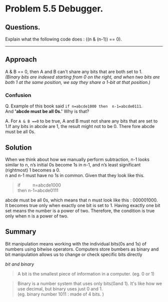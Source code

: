 # Problem 5.5 Debugger.
## Questions.
Explain what the following code does : ((n & (n-1)) == 0).<hr/>

## Approach
A & B == 0, then A and B can't share any bits that are both set to 1. <br>
_(Binary bits are indexed starting from 0 on the right, and when two bits are both 1 at the same position, we say they share a 1-bit at that position.)_


### Confusion
Q. Example of this book said 
`if n=abcde1000 then  n-1=abcde0111`.  
And **'abcde must be all 0s.'** Why is that?  

A. For `A & B ==0` to be true, A and B must not share any bits that are set to 1.If any bits in abcde are 1, the result might not to be 0. There fore abcde must be all 0s.  

## Solution
When we think about how we manually perform subtraction, n-1 looks similar to n, n’s initial 0s become 1s in n-1, and n’s least significant (rightmost) 1 becomes a 0.  
n and n-1 must have no 1s in common. Given that they look like this.
> if &nbsp;&nbsp;&nbsp;&nbsp;&nbsp;&nbsp;&nbsp;&nbsp; n=abcde1000<br>
  then  n-1=abcde0111

abcde must be all 0s, which means that n must look like this : 000001000.  
It becomes true only when exactly one bit is set to 1.
Having exactly one bit set means the number is a power of two.
Therefore, the condition is true only when n is a power of two.

## Summary
Bit manipulation means working with the individual bits(0s and 1s) of numbers using bitwise operators. Computers store bumbers as binary and bit manipulation allows us to change or check specific bits directly

_bit and binary_
> A bit is the smallest piece of information in a computer. (eg. 0 or 1)  

> Binary is a number system that uses only bits(0and 1). It's like how we use decimal, but binary uses just 0 and 1.  
(eg. binary number 1011 : made of 4 bits. )


